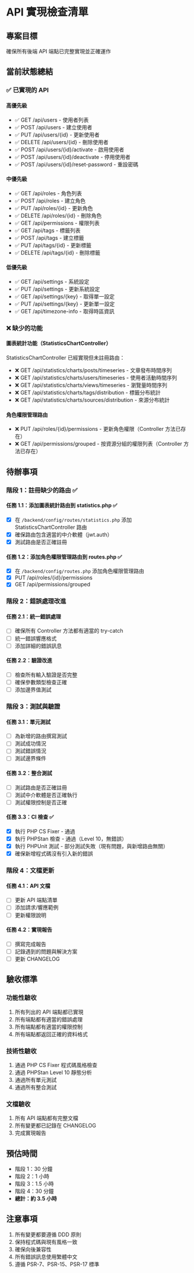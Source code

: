 # API 實現檢查清單

## 專案目標
確保所有後端 API 端點已完整實現並正確運作

## 當前狀態總結

### ✅ 已實現的 API

#### 高優先級
- ✅ GET /api/users - 使用者列表
- ✅ POST /api/users - 建立使用者
- ✅ PUT /api/users/{id} - 更新使用者
- ✅ DELETE /api/users/{id} - 刪除使用者
- ✅ POST /api/users/{id}/activate - 啟用使用者
- ✅ POST /api/users/{id}/deactivate - 停用使用者
- ✅ POST /api/users/{id}/reset-password - 重設密碼

#### 中優先級
- ✅ GET /api/roles - 角色列表
- ✅ POST /api/roles - 建立角色
- ✅ PUT /api/roles/{id} - 更新角色
- ✅ DELETE /api/roles/{id} - 刪除角色
- ✅ GET /api/permissions - 權限列表
- ✅ GET /api/tags - 標籤列表
- ✅ POST /api/tags - 建立標籤
- ✅ PUT /api/tags/{id} - 更新標籤
- ✅ DELETE /api/tags/{id} - 刪除標籤

#### 低優先級
- ✅ GET /api/settings - 系統設定
- ✅ PUT /api/settings - 更新系統設定
- ✅ GET /api/settings/{key} - 取得單一設定
- ✅ PUT /api/settings/{key} - 更新單一設定
- ✅ GET /api/timezone-info - 取得時區資訊

### ❌ 缺少的功能

#### 圖表統計功能（StatisticsChartController）
StatisticsChartController 已經實現但未註冊路由：
- ❌ GET /api/statistics/charts/posts/timeseries - 文章發布時間序列
- ❌ GET /api/statistics/charts/users/timeseries - 使用者活動時間序列
- ❌ GET /api/statistics/charts/views/timeseries - 瀏覽量時間序列
- ❌ GET /api/statistics/charts/tags/distribution - 標籤分布統計
- ❌ GET /api/statistics/charts/sources/distribution - 來源分布統計

#### 角色權限管理路由
- ❌ PUT /api/roles/{id}/permissions - 更新角色權限（Controller 方法已存在）
- ❌ GET /api/permissions/grouped - 按資源分組的權限列表（Controller 方法已存在）

## 待辦事項

### 階段 1：註冊缺少的路由 ✅

#### 任務 1.1：添加圖表統計路由到 statistics.php ✅
- [x] 在 `/backend/config/routes/statistics.php` 添加 StatisticsChartController 路由
- [x] 確保路由包含適當的中介軟體（jwt.auth）
- [x] 測試路由是否正確註冊

#### 任務 1.2：添加角色權限管理路由到 routes.php ✅
- [x] 在 `/backend/config/routes.php` 添加角色權限管理路由
- [x] PUT /api/roles/{id}/permissions
- [x] GET /api/permissions/grouped

### 階段 2：錯誤處理改進

#### 任務 2.1：統一錯誤處理
- [ ] 確保所有 Controller 方法都有適當的 try-catch
- [ ] 統一錯誤響應格式
- [ ] 添加詳細的錯誤訊息

#### 任務 2.2：驗證改進
- [ ] 檢查所有輸入驗證是否完整
- [ ] 確保參數類型檢查正確
- [ ] 添加邊界值測試

### 階段 3：測試與驗證

#### 任務 3.1：單元測試
- [ ] 為新增的路由撰寫測試
- [ ] 測試成功情況
- [ ] 測試錯誤情況
- [ ] 測試邊界條件

#### 任務 3.2：整合測試
- [ ] 測試路由是否正確註冊
- [ ] 測試中介軟體是否正確執行
- [ ] 測試權限控制是否正確

#### 任務 3.3：CI 檢查 ✅
- [x] 執行 PHP CS Fixer - 通過
- [x] 執行 PHPStan 檢查 - 通過（Level 10，無錯誤）
- [x] 執行 PHPUnit 測試 - 部分測試失敗（現有問題，與新增路由無關）
- [x] 確保新增程式碼沒有引入新的錯誤

### 階段 4：文檔更新

#### 任務 4.1：API 文檔
- [ ] 更新 API 端點清單
- [ ] 添加請求/響應範例
- [ ] 更新權限說明

#### 任務 4.2：實現報告
- [ ] 撰寫完成報告
- [ ] 記錄遇到的問題與解決方案
- [ ] 更新 CHANGELOG

## 驗收標準

### 功能性驗收
1. 所有列出的 API 端點都已實現
2. 所有端點都有適當的錯誤處理
3. 所有端點都有適當的權限控制
4. 所有端點都返回正確的資料格式

### 技術性驗收
1. 通過 PHP CS Fixer 程式碼風格檢查
2. 通過 PHPStan Level 10 靜態分析
3. 通過所有單元測試
4. 通過所有整合測試

### 文檔驗收
1. 所有 API 端點都有完整文檔
2. 所有變更都已記錄在 CHANGELOG
3. 完成實現報告

## 預估時間
- 階段 1：30 分鐘
- 階段 2：1 小時
- 階段 3：1.5 小時
- 階段 4：30 分鐘
- **總計：約 3.5 小時**

## 注意事項
1. 所有變更都要遵循 DDD 原則
2. 保持程式碼與現有風格一致
3. 確保向後兼容性
4. 所有錯誤訊息使用繁體中文
5. 遵循 PSR-7、PSR-15、PSR-17 標準
